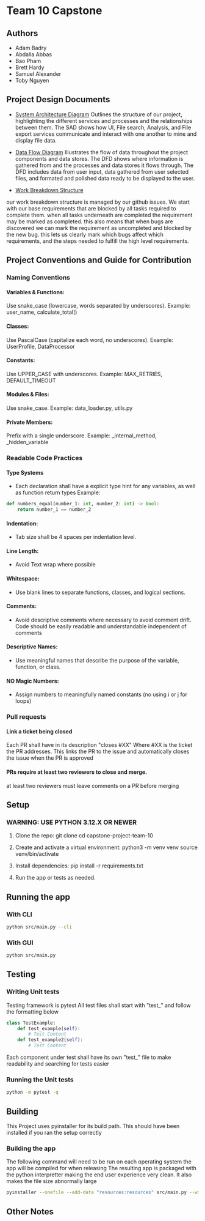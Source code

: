 # Team 10 Capstone
## Authors

- Adam Badry
- Abdalla Abbas
- Bao Pham
- Brett Hardy
- Samuel Alexander
- Toby Nguyen

## Project Design Documents
- [System Architecture Diagram](docs/System%20Architecture%20Diagram.pdf)
Outlines the structure of our project, highlighting the different services and processes and the relationships between them. The SAD shows how UI, File search, Analysis, and File export services communicate and interact with one another to mine and display file data.
- [Data Flow Diagram](docs/Data%20Flow%20Diagram.pdf) Illustrates the flow of data throughout the project components and data stores. The DFD shows where information is gathered from and the processes and data stores it flows through. The DFD includes data from user input, data gathered from user selected files, and formated and polished data ready to be displayed to the user.

- [Work Breakdown Structure]()

our work breakdown structure is managed by our github issues. We start with our base requirements that are blocked by all tasks required to complete them. when all tasks underneath are completed the requirement may be marked as completed. this also means that when bugs are discovered we can mark the requirement as uncompleted and blocked by the new bug. this lets us clearly mark which bugs affect which requirements, and the steps needed to fulfill the high level requirements. 

## Project Conventions and Guide for Contribution

### Naming Conventions

#### Variables & Functions:
Use snake_case (lowercase, words separated by underscores).
Example: user_name, calculate_total()

#### Classes:
Use PascalCase (capitalize each word, no underscores).
Example: UserProfile, DataProcessor

#### Constants:
Use UPPER_CASE with underscores.
Example: MAX_RETRIES, DEFAULT_TIMEOUT

#### Modules & Files:
Use snake_case.
Example: data_loader.py, utils.py

#### Private Members:
Prefix with a single underscore.
Example: _internal_method, _hidden_variable

### Readable Code Practices

#### Type Systems

- Each declaration shall have a explicit type hint for any variables, as well as function return types 
Example:
```python
def numbers_equal(number_1: int, number_2: int) -> bool:
    return number_1 == number_2
```

#### Indentation:
- Tab size shall be 4 spaces per indentation level.

#### Line Length:
- Avoid Text wrap where possible

#### Whitespace:
- Use blank lines to separate functions, classes, and logical sections.

#### Comments:
- Avoid descriptive comments where necessary to avoid comment drift. 
    Code should be easily readable and understandable independent of comments

#### Descriptive Names:
- Use meaningful names that describe the purpose of the variable, function, or class.

#### NO Magic Numbers:
- Assign numbers to meaningfully named constants (no using i or j for loops)

### Pull requests

#### Link a ticket being closed
Each PR shall have in its description "closes #XX" Where #XX is the ticket the PR addresses.
This links the PR to the issue and automatically closes the issue when the PR is approved

#### PRs require at least two reviewers to close and merge. 
at least two reviewers must leave comments on a PR before merging

## Setup

### WARNING: USE PYTHON 3.12.X OR NEWER
1. Clone the repo:
   git clone <repo-url>
   cd capstone-project-team-10

2. Create and activate a virtual environment:
   python3 -m venv venv
   source venv/bin/activate

3. Install dependencies:
   pip install -r requirements.txt

4. Run the app or tests as needed.

## Running the app

### With CLI
``` sh
python src/main.py --cli 

``` 

### With GUI

``` sh
python src/main.py

``` 
## Testing

### Writing Unit tests
Testing framework is pytest
All test files shall start with "test_"
and follow the formatting below

```python
class TestExample:
    def test_example(self):
        # Test Content
    def test_example2(self):
        # Test Content
```

Each component under test shall have its own "test_" file to make readability and searching for tests easier

### Running the Unit tests

```sh
python -m pytest -q
```

## Building

This Project uses pyinstaller for its build path. This should have been installed if you ran the setup correctly

### Building the app

The following command will need to be run on each operating system the app will be compiled for when releasing
The resulting app is packaged with the python interpretter making the end user experience very clean. It also makes the file size abnormally large

```sh
pyinstaller --onefile --add-data "resources:resources" src/main.py --windowed

```


## Other Notes

